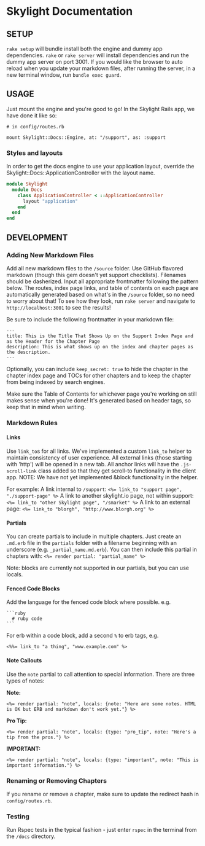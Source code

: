 # Skylight Documentation

## SETUP
`rake setup` will bundle install both the engine and dummy app dependencies.
`rake` or `rake server` will install dependencies and run the dummy app server on port 3001.
If you would like the browser to auto reload when you update your markdown files, after running the server, in a new terminal window, run `bundle exec guard`.

## USAGE

Just mount the engine and you're good to go! In the Skylight Rails app, we have done it like so:

```
# in config/routes.rb

mount Skylight::Docs::Engine, at: "/support", as: :support
```

### Styles and layouts

In order to get the docs engine to use your application layout, override the Skylight::Docs::ApplicationController with the layout name.

```ruby
module Skylight
  module Docs
    class ApplicationController < ::ApplicationController
      layout "application"
    end
  end
end
```

## DEVELOPMENT

### Adding New Markdown Files
Add all new markdown files to the `/source` folder. Use GitHub flavored markdown (though this gem doesn't yet support checklists). Filenames should be dasherized. Input all appropriate frontmatter following the pattern below.
The routes, index page links, and table of contents on each page are automatically generated based on what's in the `/source` folder, so no need to worry about that!
To see how they look, run `rake server` and navigate to `http://localhost:3001` to see the results!

Be sure to include the following frontmatter in your markdown file:

```
---
title: This is the Title That Shows Up on the Support Index Page and as the Header for the Chapter Page
description: This is what shows up on the index and chapter pages as the description.
---
```

Optionally, you can include `keep_secret: true` to hide the chapter in the chapter index page and TOCs for other chapters and to keep the chapter from being indexed by search engines.

Make sure the Table of Contents for whichever page you're working on still makes sense when you're done! It's generated based on header tags, so keep that in mind when writing.

### Markdown Rules
#### Links
Use `link_to`s for all links. We've implemented a custom `link_to` helper to maintain consistency of user experience. All external links (those starting with 'http') will be opened in a new tab. All anchor links will have the `.js-scroll-link` class added so that they get scroll-to functionality in the client app.
NOTE: We have not yet implemented &block functionality in the helper.

For example:
A link internal to `/support`:
`<%= link_to "support page", "./support-page" %>`
A link to another skylight.io page, not within support:
`<%= link_to "other Skylight page", "/smarket" %>`
A link to an external page:
`<%= link_to "blorgh", "http://www.blorgh.org" %>`

#### Partials
You can create partials to include in multiple chapters. Just create an `.md.erb` file in the `partials` folder with a filename beginning with an underscore (e.g. `_partial_name.md.erb`). You can then include this partial in chapters with:
`<%= render partial: "partial_name" %>`

Note: blocks are currently not supported in our partials, but you can use locals.

#### Fenced Code Blocks
Add the language for the fenced code block where possible. e.g.
~~~
```ruby
  # ruby code
```
~~~

For erb within a code block, add a second `%` to erb tags, e.g.
```
<%%= link_to "a thing", "www.example.com" %>
```

#### Note Callouts

Use the `note` partial to call attention to special information. There are three types of notes:

**Note:**
```
<%= render partial: "note", locals: {note: "Here are some notes. HTML is OK but ERB and markdown don't work yet."} %>
```

**Pro Tip:**
```
<%= render partial: "note", locals: {type: "pro_tip", note: "Here's a tip from the pros."} %>
```

**IMPORTANT:**
```
<%= render partial: "note", locals: {type: "important", note: "This is important information."} %>
```

### Renaming or Removing Chapters
If you rename or remove a chapter, make sure to update the redirect hash in `config/routes.rb`.

### Testing

Run Rspec tests in the typical fashion - just enter `rspec` in the terminal from the `/docs` directory.
